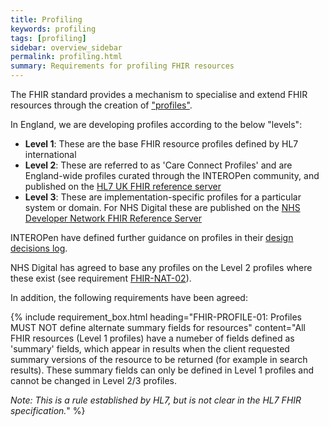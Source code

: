 ```yaml
---
title: Profiling
keywords: profiling
tags: [profiling]
sidebar: overview_sidebar
permalink: profiling.html
summary: Requirements for profiling FHIR resources
---
```


The FHIR standard provides a mechanism to specialise and extend FHIR resources through the creation of ["profiles"](https://www.hl7.org/fhir/profiling.html).

In England, we are developing profiles according to the below "levels":

- **Level 1**: These are the base FHIR resource profiles defined by HL7 international
- **Level 2**: These are referred to as 'Care Connect Profiles' and are England-wide profiles curated through the INTEROPen community, and published on the [HL7 UK FHIR reference server](https://fhir.hl7.org.uk)
- **Level 3**: These are implementation-specific profiles for a particular system or domain. For NHS Digital these are published on the [NHS Developer Network FHIR Reference Server](https://fhir.nhs.uk)

INTEROPen have defined further guidance on profiles in their [design decisions log](https://docs.google.com/spreadsheets/d/1PkdrXAML4z6attSrSnWF45ODFBZrjLA5PZw1R9q3Ttg/edit#gid=399932391).

NHS Digital has agreed to base any profiles on the Level 2 profiles where these exist (see requirement [FHIR-NAT-02](national-services.html)).

In addition, the following requirements have been agreed:

{% include requirement_box.html
	heading="FHIR-PROFILE-01: Profiles MUST NOT define alternate summary fields for resources"
	content="All FHIR resources (Level 1 profiles) have a numeber of fields defined as 'summary' fields, which appear in results when the client requested summary versions of the resource to be returned (for example in search results). These summary fields can only be defined in Level 1 profiles and cannot be changed in Level 2/3 profiles.

*Note: This is a rule established by HL7, but is not clear in the HL7 FHIR specification.*"
%}

